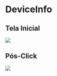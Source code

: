 # DeviceInfo

## Tela Inicial

![](https://imgur.com/6IBddug)

## Pós-Click

![](https://imgur.com/wEfz8ae)